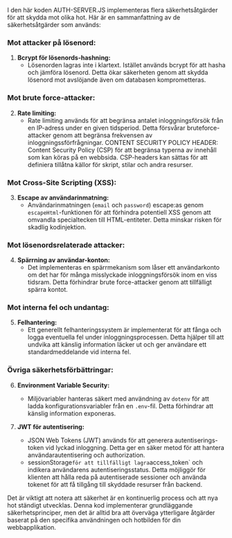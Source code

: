 I den här koden AUTH-SERVER.JS implementeras flera säkerhetsåtgärder för att skydda mot olika hot. Här är en sammanfattning av de säkerhetsåtgärder som används:

### Mot attacker på lösenord:

1. **Bcrypt för lösenords-hashning:**
   - Lösenorden lagras inte i klartext. Istället används bcrypt för att hasha och jämföra lösenord. Detta ökar säkerheten genom att skydda lösenord mot avslöjande även om databasen komprometteras.

### Mot brute force-attacker:

2. **Rate limiting:**
   - Rate limiting används för att begränsa antalet inloggningsförsök från en IP-adress under en given tidsperiod. Detta försvårar bruteforce-attacker genom att begränsa frekvensen av inloggningssförfrågningar.
CONTENT SECURITY POLICY HEADER: Content Security Policy (CSP) för att begränsa typerna av innehåll som kan köras på en webbsida. CSP-headers kan sättas för att definiera tillåtna källor för skript, stilar och andra resurser.
### Mot Cross-Site Scripting (XSS):

3. **Escape av användarinmatning:**
   - Användarinmatningen (`email` och `password`) escape:as genom `escapeHtml`-funktionen för att förhindra potentiell XSS genom att omvandla specialtecken till HTML-entiteter. Detta minskar risken för skadlig kodinjektion.

### Mot lösenordsrelaterade attacker:

4. **Spärrning av användar-konton:**
   - Det implementeras en spärrmekanism som låser ett användarkonto om det har för många misslyckade inloggningsförsök inom en viss tidsram. Detta förhindrar brute force-attacker genom att tillfälligt spärra kontot.

### Mot interna fel och undantag:

5. **Felhantering:**
   - Ett generellt felhanteringssystem är implementerat för att fånga och logga eventuella fel under inloggningsprocessen. Detta hjälper till att undvika att känslig information läcker ut och ger användare ett standardmeddelande vid interna fel.

### Övriga säkerhetsförbättringar:

6. **Environment Variable Security:**
   - Miljövariabler hanteras säkert med användning av `dotenv` för att ladda konfigurationsvariabler från en `.env`-fil. Detta förhindrar att känslig information exponeras.

7. **JWT för autentisering:**
   - JSON Web Tokens (JWT) används för att generera autentiserings-token vid lyckad inloggning. Detta ger en säker metod för att hantera användarautentisering och authorization.
   - sessionStorage` för att tillfälligt lagra `access_token` och indikera användarens autentiseringsstatus. Detta möjliggör för klienten att hålla reda på autentiserade sessioner och använda tokenet för att få tillgång till skyddade resurser från backend.

Det är viktigt att notera att säkerhet är en kontinuerlig process och att nya hot ständigt utvecklas. Denna kod implementerar grundläggande säkerhetsprinciper, men det är alltid bra att överväga ytterligare åtgärder baserat på den specifika användningen och hotbilden för din webbapplikation. 
